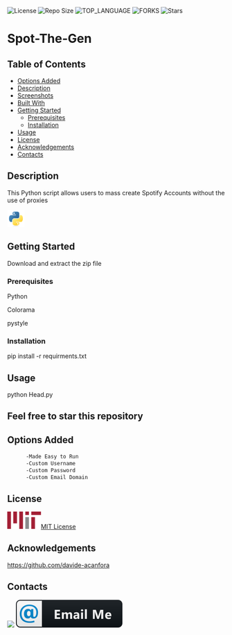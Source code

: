 ![License](https://img.shields.io/github/license/AcidClown/Spot-The-Gen.svg?style=for-the-badge) ![Repo Size](https://img.shields.io/github/languages/code-size/AcidClown/Spot-The-Gen.svg?style=for-the-badge) ![TOP_LANGUAGE](https://img.shields.io/github/languages/top/AcidClown/Spot-The-Gen.svg?style=for-the-badge) ![FORKS](https://img.shields.io/github/forks/AcidClown/Spot-The-Gen.svg?style=for-the-badge&social) ![Stars](https://img.shields.io/github/stars/AcidClown/Spot-The-Gen.svg?style=for-the-badge)
    
# Spot-The-Gen

## Table of Contents
- [Options Added](#added-options)
- [Description](#description)
- [Screenshots](#screenshots)
- [Built With](#built-with)
- [Getting Started](#getting-started)
  - [Prerequisites](#prerequisites)
  - [Installation](#installation)
- [Usage](#usage)
- [License](#license)
- [Acknowledgements](#acknowledgements)
- [Contacts](#contacts)

## Description

This Python script allows users to mass create Spotify Accounts without the use of proxies


<a href="https://www.python.org/"><img src="https://raw.githubusercontent.com/devicons/devicon/master/icons/python/python-original.svg" height="40px" width="40px" /></a>

## Getting Started

Download and extract the zip file

### Prerequisites

Python

Colorama

pystyle



### Installation

pip install -r requirments.txt


## Usage

python Head.py

## Feel free to star this repository

## Options Added
          -Made Easy to Run
          -Custom Username
          -Custom Password
          -Custom Email Domain
          


## License

<a href="https://choosealicense.com/licenses/mit/"><img src="https://raw.githubusercontent.com/johnturner4004/readme-generator/master/src/components/assets/images/mit.svg" height=40 />MIT License</a>

## Acknowledgements

https://github.com/davide-acanfora

## Contacts

<a href="https://discord.com/users/997272523702018108/"><img src="https://th.bing.com/th/id/R.c95ac99acc3d28d305bb54e9fcb9c931?rik=%2fZgcY2EgFcYSOw&riu=http%3a%2f%2fwww.apkmirror.com%2fwp-content%2fuploads%2f2016%2f07%2f577d7444b1370.png&ehk=aaDnDR8u1rRz1HgP%2ff4ppLsK442yhumHjAUCSUjRQrA%3d&risl=&pid=ImgRaw&r=0" /></a>  <a href="mailto:josh72047204+git@gmail.com"><img src=https://raw.githubusercontent.com/johnturner4004/readme-generator/master/src/components/assets/images/email_me_button_icon_151852.svg /></a>
